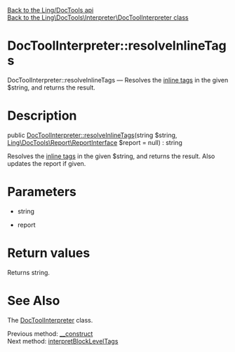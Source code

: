 [Back to the Ling/DocTools api](https://github.com/lingtalfi/DocTools/blob/master/doc/api/Ling/DocTools.md)<br>
[Back to the Ling\DocTools\Interpreter\DocToolInterpreter class](https://github.com/lingtalfi/DocTools/blob/master/doc/api/Ling/DocTools/Interpreter/DocToolInterpreter.md)


DocToolInterpreter::resolveInlineTags
================



DocToolInterpreter::resolveInlineTags — Resolves the [inline tags](https://github.com/lingtalfi/DocTools/blob/master/doc/pages/doctool-markup-language.md#inline-functions) in the given $string, and returns the result.




Description
================


public [DocToolInterpreter::resolveInlineTags](https://github.com/lingtalfi/DocTools/blob/master/doc/api/Ling/DocTools/Interpreter/DocToolInterpreter/resolveInlineTags.md)(string $string, [Ling\DocTools\Report\ReportInterface](https://github.com/lingtalfi/DocTools/blob/master/doc/api/Ling/DocTools/Report/ReportInterface.md) $report = null) : string




Resolves the [inline tags](https://github.com/lingtalfi/DocTools/blob/master/doc/pages/doctool-markup-language.md#inline-functions) in the given $string, and returns the result.
Also updates the report if given.




Parameters
================


- string

    

- report

    


Return values
================

Returns string.








See Also
================

The [DocToolInterpreter](https://github.com/lingtalfi/DocTools/blob/master/doc/api/Ling/DocTools/Interpreter/DocToolInterpreter.md) class.

Previous method: [__construct](https://github.com/lingtalfi/DocTools/blob/master/doc/api/Ling/DocTools/Interpreter/DocToolInterpreter/__construct.md)<br>Next method: [interpretBlockLevelTags](https://github.com/lingtalfi/DocTools/blob/master/doc/api/Ling/DocTools/Interpreter/DocToolInterpreter/interpretBlockLevelTags.md)<br>


